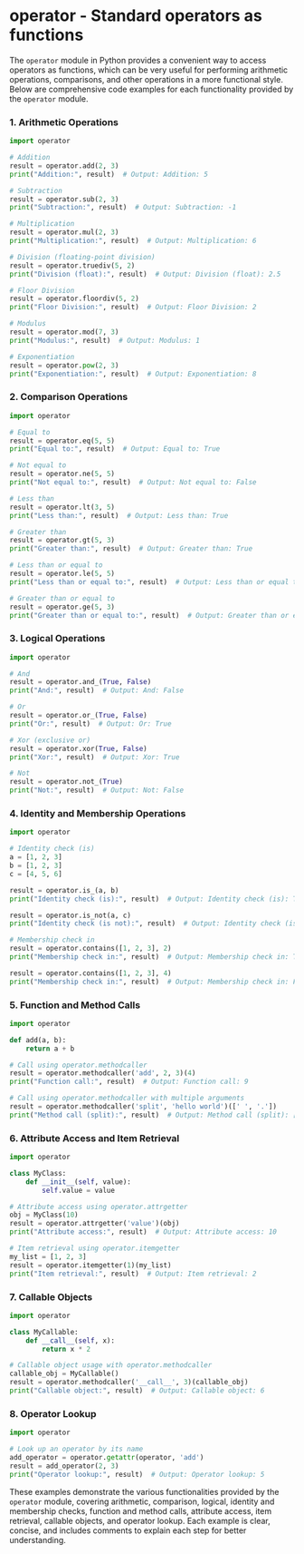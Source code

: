 # operator - Standard operators as functions

The `operator` module in Python provides a convenient way to access operators as functions, which can be very useful for performing arithmetic operations, comparisons, and other operations in a more functional style. Below are comprehensive code examples for each functionality provided by the `operator` module.

### 1. Arithmetic Operations

```python
import operator

# Addition
result = operator.add(2, 3)
print("Addition:", result)  # Output: Addition: 5

# Subtraction
result = operator.sub(2, 3)
print("Subtraction:", result)  # Output: Subtraction: -1

# Multiplication
result = operator.mul(2, 3)
print("Multiplication:", result)  # Output: Multiplication: 6

# Division (floating-point division)
result = operator.truediv(5, 2)
print("Division (float):", result)  # Output: Division (float): 2.5

# Floor Division
result = operator.floordiv(5, 2)
print("Floor Division:", result)  # Output: Floor Division: 2

# Modulus
result = operator.mod(7, 3)
print("Modulus:", result)  # Output: Modulus: 1

# Exponentiation
result = operator.pow(2, 3)
print("Exponentiation:", result)  # Output: Exponentiation: 8
```

### 2. Comparison Operations

```python
import operator

# Equal to
result = operator.eq(5, 5)
print("Equal to:", result)  # Output: Equal to: True

# Not equal to
result = operator.ne(5, 5)
print("Not equal to:", result)  # Output: Not equal to: False

# Less than
result = operator.lt(3, 5)
print("Less than:", result)  # Output: Less than: True

# Greater than
result = operator.gt(5, 3)
print("Greater than:", result)  # Output: Greater than: True

# Less than or equal to
result = operator.le(5, 5)
print("Less than or equal to:", result)  # Output: Less than or equal to: True

# Greater than or equal to
result = operator.ge(5, 3)
print("Greater than or equal to:", result)  # Output: Greater than or equal to: True
```

### 3. Logical Operations

```python
import operator

# And
result = operator.and_(True, False)
print("And:", result)  # Output: And: False

# Or
result = operator.or_(True, False)
print("Or:", result)  # Output: Or: True

# Xor (exclusive or)
result = operator.xor(True, False)
print("Xor:", result)  # Output: Xor: True

# Not
result = operator.not_(True)
print("Not:", result)  # Output: Not: False
```

### 4. Identity and Membership Operations

```python
import operator

# Identity check (is)
a = [1, 2, 3]
b = [1, 2, 3]
c = [4, 5, 6]

result = operator.is_(a, b)
print("Identity check (is):", result)  # Output: Identity check (is): True

result = operator.is_not(a, c)
print("Identity check (is not):", result)  # Output: Identity check (is not): True

# Membership check in
result = operator.contains([1, 2, 3], 2)
print("Membership check in:", result)  # Output: Membership check in: True

result = operator.contains([1, 2, 3], 4)
print("Membership check in:", result)  # Output: Membership check in: False
```

### 5. Function and Method Calls

```python
import operator

def add(a, b):
    return a + b

# Call using operator.methodcaller
result = operator.methodcaller('add', 2, 3)(4)
print("Function call:", result)  # Output: Function call: 9

# Call using operator.methodcaller with multiple arguments
result = operator.methodcaller('split', 'hello world')([' ', '.'])
print("Method call (split):", result)  # Output: Method call (split): ['hello', 'world']
```

### 6. Attribute Access and Item Retrieval

```python
import operator

class MyClass:
    def __init__(self, value):
        self.value = value

# Attribute access using operator.attrgetter
obj = MyClass(10)
result = operator.attrgetter('value')(obj)
print("Attribute access:", result)  # Output: Attribute access: 10

# Item retrieval using operator.itemgetter
my_list = [1, 2, 3]
result = operator.itemgetter(1)(my_list)
print("Item retrieval:", result)  # Output: Item retrieval: 2
```

### 7. Callable Objects

```python
import operator

class MyCallable:
    def __call__(self, x):
        return x * 2

# Callable object usage with operator.methodcaller
callable_obj = MyCallable()
result = operator.methodcaller('__call__', 3)(callable_obj)
print("Callable object:", result)  # Output: Callable object: 6
```

### 8. Operator Lookup

```python
import operator

# Look up an operator by its name
add_operator = operator.getattr(operator, 'add')
result = add_operator(2, 3)
print("Operator lookup:", result)  # Output: Operator lookup: 5
```

These examples demonstrate the various functionalities provided by the `operator` module, covering arithmetic, comparison, logical, identity and membership checks, function and method calls, attribute access, item retrieval, callable objects, and operator lookup. Each example is clear, concise, and includes comments to explain each step for better understanding.
